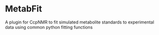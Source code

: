 # MetabFit
A plugin for CcpNMR to fit simulated metabolite standards to experimental data using common python fitting functions
